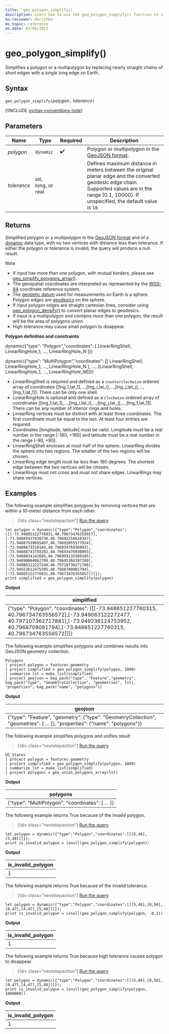 ```yaml
---
title:  geo_polygon_simplify()
description: Learn how to use the geo_polygon_simplify() function to simplify a polygon or a multipolygon.
ms.reviewer: mbrichko
ms.topic: reference
ms.date: 03/09/2023
---
```

# geo_polygon_simplify()

Simplifies a polygon or a multipolygon by replacing nearly straight chains of short edges with a single long edge on Earth.

## Syntax

`geo_polygon_simplify(`*polygon*`,` *tolerance*`)`

[!INCLUDE [syntax-conventions-note](../includes/syntax-conventions-note.md)]

## Parameters

|Name|Type|Required|Description|
|--|--|--|--|
| *polygon* | `dynamic` |  :heavy_check_mark: | Polygon or multipolygon in the [GeoJSON format](https://tools.ietf.org/html/rfc7946).|
| *tolerance* | int, long, or real | | Defines maximum distance in meters between the original planar edge and the converted geodesic edge chain. Supported values are in the range [0.1, 10000]. If unspecified, the default value is  `10`.|

## Returns

Simplified polygon or a multipolygon in the [GeoJSON format](https://tools.ietf.org/html/rfc7946) and of a [dynamic](./scalar-data-types/dynamic.md) data type, with no two vertices with distance less than tolerance. If either the polygon or tolerance is invalid, the query will produce a null result.

> [!NOTE]
>
> * If input has more than one polygon, with mutual borders, please see [geo_simplify_polygons_array()](geo-simplify-polygons-array-function.md).
> * The geospatial coordinates are interpreted as represented by the [WGS-84](https://earth-info.nga.mil/index.php?dir=wgs84&action=wgs84) coordinate reference system.
> * The [geodetic datum](https://en.wikipedia.org/wiki/Geodetic_datum) used for measurements on Earth is a sphere. Polygon edges are [geodesics](https://en.wikipedia.org/wiki/Geodesic) on the sphere.
> * If input polygon edges are straight cartesian lines, consider using [geo_polygon_densify()](geo-polygon-densify-function.md) to convert planar edges to geodesics.
> * If input is a multipolygon and contains more than one polygon, the result will be the area of polygons union.
> * High tolerance may cause small polygon to disappear.

**Polygon definition and constraints**

dynamic({"type": "Polygon","coordinates": [ LinearRingShell, LinearRingHole_1, ..., LinearRingHole_N ]})

dynamic({"type": "MultiPolygon","coordinates": [[ LinearRingShell, LinearRingHole_1, ..., LinearRingHole_N ], ..., [LinearRingShell, LinearRingHole_1, ..., LinearRingHole_M]]})

* LinearRingShell is required and defined as a `counterclockwise` ordered array of coordinates [[lng_1,lat_1],...,[lng_i,lat_i],...,[lng_j,lat_j],...,[lng_1,lat_1]]. There can be only one shell.
* LinearRingHole is optional and defined as a `clockwise` ordered array of coordinates [[lng_1,lat_1],...,[lng_i,lat_i],...,[lng_j,lat_j],...,[lng_1,lat_1]]. There can be any number of interior rings and holes.
* LinearRing vertices must be distinct with at least three coordinates. The first coordinate must be equal to the last. At least four entries are required.
* Coordinates [longitude, latitude] must be valid. Longitude must be a real number in the range [-180, +180] and latitude must be a real number in the range [-90, +90].
* LinearRingShell encloses at most half of the sphere. LinearRing divides the sphere into two regions. The smaller of the two regions will be chosen.
* LinearRing edge length must be less than 180 degrees. The shortest edge between the two vertices will be chosen.
* LinearRings must not cross and must not share edges. LinearRings may share vertices.

## Examples

The following example simplifies polygons by removing vertices that are within a 10-meter distance from each other.

> [!div class="nextstepaction"]
> <a href="https://dataexplorer.azure.com/clusters/help/databases/Samples?query=H4sIAAAAAAAAA33Ry2rCUBAG4H2fImSlkMqcuZyZsfQdupcgYlIJaBI0m1D67j3FaLJyO/PBP5dzPWR9dx5PXZt9ZtXYHi7NcfWTD2Nf59v8697Ki/zYddeqaQ9Dfcu3u93uXWnjbCYBUTUChYJhox6VWCOJRNGymJmjMplSnJgjikW0pBdMnRxc2PXJQERUgXjBUggGCMwP9Z/pFMFpoSwlqhgCvmbEgTGaPJR4SPODB5CZOYBxGljBn46AyRXNn8whUjoIKrLdmQZIS6MGNZsZUgzIKuSPVFMwsKC+3PPlccvyd/3x1l+bdshuzaU/N99NXaUvnupuP/10PzXG1VRY/wEdFq3Y8QEAAA==" target="_blank">Run the query</a>

```kusto
let polygon = dynamic({"type":"Polygon","coordinates":[[[-73.94885122776031,40.79673476355657],[-73.94885927438736,40.79692258628347],[-73.94887939095497,40.79692055577034],[-73.9488673210144,40.79693476936093],[-73.94888743758202,40.79693476936093],[-73.9488834142685,40.796959135509105],[-73.94890084862709,40.79695304397289],[-73.94906312227248,40.79710736271788],[-73.94923612475395,40.7968708081794],[-73.94885122776031,40.79673476355657]]]});
print simplified = geo_polygon_simplify(polygon)
```

**Output**

|simplified|
|---|
|{"type": "Polygon", "coordinates": [[[-73.948851227760315, 40.796734763556572],[-73.949063122272477, 40.797107362717881],[-73.949236124753952, 40.7968708081794],[-73.948851227760315, 40.796734763556572]]]}|

The following example simplifies polygons and combines results into GeoJSON geometry collection.

```kusto
Polygons
| project polygon = features.geometry
| project simplified = geo_polygon_simplify(polygon, 1000)
| summarize lst = make_list(simplified)
| project geojson = bag_pack("type", "Feature","geometry", bag_pack("type", "GeometryCollection", "geometries", lst), "properties", bag_pack("name", "polygons"))
```

**Output**

|geojson|
|---|
|{"type": "Feature", "geometry": {"type": "GeometryCollection", "geometries": [ ... ]}, "properties": {"name": "polygons"}}|

The following example simplifies polygons and unifies result

> [!div class="nextstepaction"]
> <a href="https://dataexplorer.azure.com/clusters/help/databases/Samples?query=H4sIAAAAAAAAA2WOQQoCMQxF954iyxZExgN4isF1KZoZou20JOmig4c3i4qC2///e8l1DrNGRTm8oHJ54E2hltTXssEFFozaGOW0Ysmo3H9WQrkmWgjvNrQ+DCyMorsRHOE8TZM3VFrOkWlHSKJG5fjEkEjUfWX+/xEZB9pGpv+EITLH7szk3/JsgkXFAAAA" target="_blank">Run the query</a>

```kusto
US_States
| project polygon = features.geometry
| project simplified = geo_polygon_simplify(polygon, 1000)
| summarize lst = make_list(simplified)
| project polygons = geo_union_polygons_array(lst)
```

**Output**

|polygons|
|---|
|{"type": "MultiPolygon", "coordinates": [ ... ]}|

The following example returns True because of the invalid polygon.

> [!div class="nextstepaction"]
> <a href="https://dataexplorer.azure.com/clusters/help/databases/Samples?query=H4sIAAAAAAAAA0WMQQrDIBAA732F7EnBYwslIX/IXUQkmrCw2ZVoC1L69x7S0tPADAzlpopQ34TVpFLnuOOiX9B6yTDAfCawsIgcCTm2XGFwzt3s9e7tCe/fZryUA7kprAH5GQlT+H+x8oNIb1l+MlTcC+Ha9VcY8wFgUlqniwAAAA==" target="_blank">Run the query</a>

```kusto
let polygon = dynamic({"type":"Polygon","coordinates":[[[5,48],[5,48]]]});
print is_invalid_polygon = isnull(geo_polygon_simplify(polygon))
```

**Output**

|is_invalid_polygon|
|---|
|1|

The following example returns True because of the invalid tolerance.

> [!div class="nextstepaction"]
> <a href="https://dataexplorer.azure.com/clusters/help/databases/Samples?query=H4sIAAAAAAAAA0WNwQoCIRQA732FeFKwMHApdukfuouIrLY8cJ+yWiDRvxe7RaeBmcPEUElOsU0JyYX4hm6GkT1pbTnQnl63RAUdU1o8oKuh0F5r3Ql1NkJL0ckV6vSB2rA2Y1582OUFsBIoFvDhInj7n0HBe4xsCuknbYE5R7g19hWC7OXhyPkbMhZUVaYAAAA=" target="_blank">Run the query</a>

```kusto
let polygon = dynamic({"type":"Polygon","coordinates":[[[5,48],[0,50],[0,47],[4,47],[5,48]]]});
print is_invalid_polygon = isnull(geo_polygon_simplify(polygon, -0.1))
```

**Output**

|is_invalid_polygon|
|---|
|1|

The following example returns True because high tolerance causes polygon to disappear.

> [!div class="nextstepaction"]
> <a href="https://dataexplorer.azure.com/clusters/help/databases/Samples?query=H4sIAAAAAAAAA0WNwQoCIRRF932FvJWCCwOHYqJ/mL2IyGjDA0dltECify+cors5cM7iBl9JTqEtKZIrcS3aFWf6hNqyhxGmPQGHOaXNYbTVFxiVUgOXZ82V4IPokKcP5I7etH6xyyFvGCvBYjA+bEBn/mdY4j0Euvj0k6bgmgPeGv0KTo6ij7E3IUIHfKkAAAA=" target="_blank">Run the query</a>

```kusto
let polygon = dynamic({"type":"Polygon","coordinates":[[[5,48],[0,50],[0,47],[4,47],[5,48]]]});
print is_invalid_polygon = isnull(geo_polygon_simplify(polygon, 1000000))
```

**Output**

|is_invalid_polygon|
|---|
|1|
